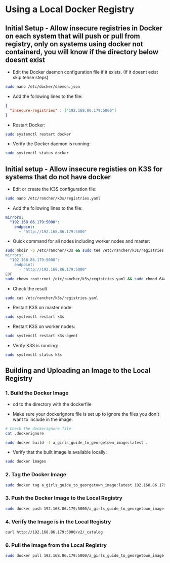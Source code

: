 # Using a Local Docker Registry

## Initial Setup - Allow insecure registries in Docker on each system that will push or pull from registry, only on systems using docker not containerd, you will know if the directory below doesnt exist

- Edit the Docker daemon configuration file if it exists. (If it doesnt exist skip tehse steps)

```bash
sudo nano /etc/docker/daemon.json
```

- Add the following lines to the file:

```json
{
  "insecure-registries" : ["192.168.86.179:5000"]
}
```

- Restart Docker:

```bash
sudo systemctl restart docker
```

- Verify the Docker daemon is running:

```bash
sudo systemctl status docker
```

## Initial setup - Allow insecure registies on K3S for systems that do not have docker

- Edit or create the K3S configuration file:

```bash
sudo nano /etc/rancher/k3s/registries.yaml
```

- Add the following lines to the file:

```yaml
mirrors:
  "192.168.86.179:5000":
    endpoint:
      - "http://192.168.86.179:5000"
```

- Quick command for all nodes including worker nodes and master:

```bash
sudo mkdir -p /etc/rancher/k3s && sudo tee /etc/rancher/k3s/registries.yaml > /dev/null <<EOF
mirrors:
  "192.168.86.179:5000":
    endpoint:
      - "http://192.168.86.179:5000"
EOF
sudo chown root:root /etc/rancher/k3s/registries.yaml && sudo chmod 644 /etc/rancher/k3s/registries.yaml
```

- Check the result

```bash
sudo cat /etc/rancher/k3s/registries.yaml
```

- Restart K3S on master node:

```bash
sudo systemctl restart k3s
```

- Restart K3S on worker nodes:

```bash
sudo systemctl restart k3s-agent
```

- Verify K3S is running:

```bash
sudo systemctl status k3s
```

## Building and Uploading an Image to the Local Registry

### 1. Build the Docker Image

- cd to the directory with the dockerfile

- Make sure your dockerignore file is set up to ignore the files you don't want to include in the image.

```bash
# Check the dockerignore file
cat .dockerignore
```

```bash
sudo docker build -t a_girls_guide_to_georgetown_image:latest .
```

- Verify that the built image is available locally:

```bash
sudo docker images
```

### 2. Tag the Docker Image

```bash
sudo docker tag a_girls_guide_to_georgetown_image:latest 192.168.86.179:5000/a_girls_guide_to_georgetown_image:latest
```

### 3. Push the Docker Image to the Local Registry

```bash
sudo docker push 192.168.86.179:5000/a_girls_guide_to_georgetown_image:latest
```

### 4. Verify the Image is in the Local Registry

```bash
curl http://192.168.86.179:5000/v2/_catalog
```

### 6. Pull the Image from the Local Registry

```bash
sudo docker pull 192.168.86.179:5000/a_girls_guide_to_georgetown_image:latest
```

